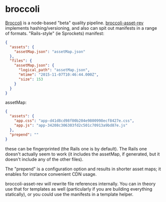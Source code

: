 # broccoli

[Broccoli](https://github.com/broccolijs/broccoli) is a node-based "beta" quality pipeline. [broccoli-asset-rev](https://www.npmjs.com/package/broccoli-asset-rev) implements hashing/versioning, and also can spit out manifests in a range of formats. "Rails-style" (ie Sprockets) manifest:

```json
{
  "assets": {
    "assetMap.json": "assetMap.json"
  },
  "files": {
    "assetMap.json": {
      "logical_path": "assetMap.json",
      "mtime": "2015-11-07T10:46:44.000Z",
      "size": 153
    }
  }
}
```

assetMap:

```json
{
  "assets": {
    "app.css": "app-d41d8cd98f00b204e9800998ecf8427e.css",
    "app.js": "app-34208c306303fd2c501c70913a9bd87e.js"
  },
  "prepend": ""
}
```

these can be fingerprinted (the Rails one is by default). The Rails one doesn't actually seem to work (it includes the assetMap, if generated, but it doesn't include any of the other files).

The "prepend" is a configuration option and results in shorter asset maps; it enables for instance convenient CDN usage.

broccoli-asset-rev will rewrite file references internally. You can in theory use that for templates as well (particularly if you are building everything statically), or you could use the manifests in a template helper.